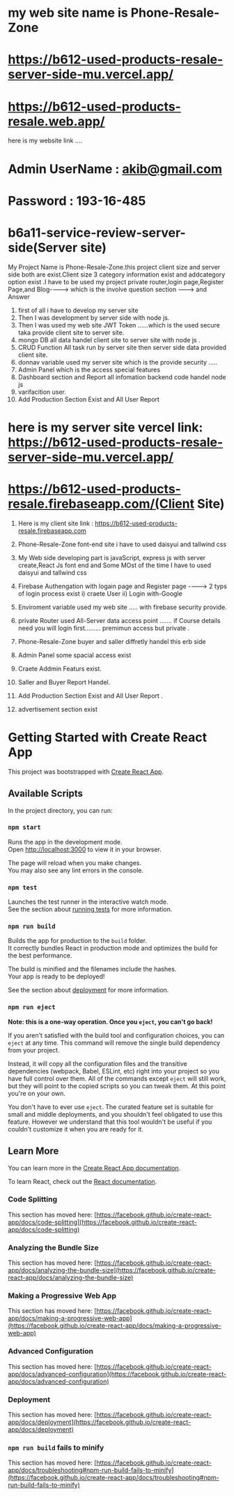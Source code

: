 
# my web site name is Phone-Resale-Zone
# https://b612-used-products-resale-server-side-mu.vercel.app/
# https://b612-used-products-resale.web.app/
here is my website link ....

# Admin UserName : akib@gmail.com
# Password : 193-16-485


# b6a11-service-review-server-side(Server site)
My Project Name is Phone-Resale-Zone.this project client size and server side both are exist.Client size 3 category information exist and addcategory option exist .I have to be used my project private router,login page,Register Page,and Blog----> which is the involve question section ---> and Answer 


1. first of all i have to develop my server site 
2. Then I was development by server side with node js.
3. Then I was used my web site JWT Token ......which is the used secure taka provide client site to server site.
4. mongo DB all data handel client site to server site with node js .
5. CRUD Function All task run by server site then server side data provided client site.
6. donnav variable used my server site which is the provide security ..... 
7. Admin Panel which is the access special features
8. Dashboard section and Report all infomation backend code handel node js
9. varifacition user.
10. Add Production Section Exist and All User Report 

# here is my  server site vercel link: https://b612-used-products-resale-server-side-mu.vercel.app/



# https://b612-used-products-resale.firebaseapp.com/(Client Site)

1. Here is my client site link :  https://b612-used-products-resale.firebaseapp.com

2. Phone-Resale-Zone font-end site i have to used daisyui and tallwind css
3.    My Web side developing part is javaScript, express js with server create,React Js font end  and Some  MOst of the time I have to used daisyui and tallwind css
4. Firebase Authengation with logain page and Register page ----> 2 typs of login process exist  i) craete User ii) Login with-Google 

5. Enviroment variable used my web site ..... with firebase security provide.
6. private Router used All-Server  data access point ....... if Course details need you will login first.........  premimun access but private .
7.  Phone-Resale-Zone buyer and saller diffretly handel this erb side
8.  Admin Panel some spacial access exist
9. Craete Addmin Featurs exist.
10. Saller and Buyer Report Handel.
11. Add Production Section Exist and All User Report .
12. advertisement section exist












# Getting Started with Create React App

This project was bootstrapped with [Create React App](https://github.com/facebook/create-react-app).

## Available Scripts

In the project directory, you can run:

### `npm start`

Runs the app in the development mode.\
Open [http://localhost:3000](http://localhost:3000) to view it in your browser.

The page will reload when you make changes.\
You may also see any lint errors in the console.

### `npm test`

Launches the test runner in the interactive watch mode.\
See the section about [running tests](https://facebook.github.io/create-react-app/docs/running-tests) for more information.

### `npm run build`

Builds the app for production to the `build` folder.\
It correctly bundles React in production mode and optimizes the build for the best performance.

The build is minified and the filenames include the hashes.\
Your app is ready to be deployed!

See the section about [deployment](https://facebook.github.io/create-react-app/docs/deployment) for more information.

### `npm run eject`

**Note: this is a one-way operation. Once you `eject`, you can't go back!**

If you aren't satisfied with the build tool and configuration choices, you can `eject` at any time. This command will remove the single build dependency from your project.

Instead, it will copy all the configuration files and the transitive dependencies (webpack, Babel, ESLint, etc) right into your project so you have full control over them. All of the commands except `eject` will still work, but they will point to the copied scripts so you can tweak them. At this point you're on your own.

You don't have to ever use `eject`. The curated feature set is suitable for small and middle deployments, and you shouldn't feel obligated to use this feature. However we understand that this tool wouldn't be useful if you couldn't customize it when you are ready for it.

## Learn More

You can learn more in the [Create React App documentation](https://facebook.github.io/create-react-app/docs/getting-started).

To learn React, check out the [React documentation](https://reactjs.org/).

### Code Splitting

This section has moved here: [https://facebook.github.io/create-react-app/docs/code-splitting](https://facebook.github.io/create-react-app/docs/code-splitting)

### Analyzing the Bundle Size

This section has moved here: [https://facebook.github.io/create-react-app/docs/analyzing-the-bundle-size](https://facebook.github.io/create-react-app/docs/analyzing-the-bundle-size)

### Making a Progressive Web App

This section has moved here: [https://facebook.github.io/create-react-app/docs/making-a-progressive-web-app](https://facebook.github.io/create-react-app/docs/making-a-progressive-web-app)

### Advanced Configuration

This section has moved here: [https://facebook.github.io/create-react-app/docs/advanced-configuration](https://facebook.github.io/create-react-app/docs/advanced-configuration)

### Deployment

This section has moved here: [https://facebook.github.io/create-react-app/docs/deployment](https://facebook.github.io/create-react-app/docs/deployment)

### `npm run build` fails to minify

This section has moved here: [https://facebook.github.io/create-react-app/docs/troubleshooting#npm-run-build-fails-to-minify](https://facebook.github.io/create-react-app/docs/troubleshooting#npm-run-build-fails-to-minify)

